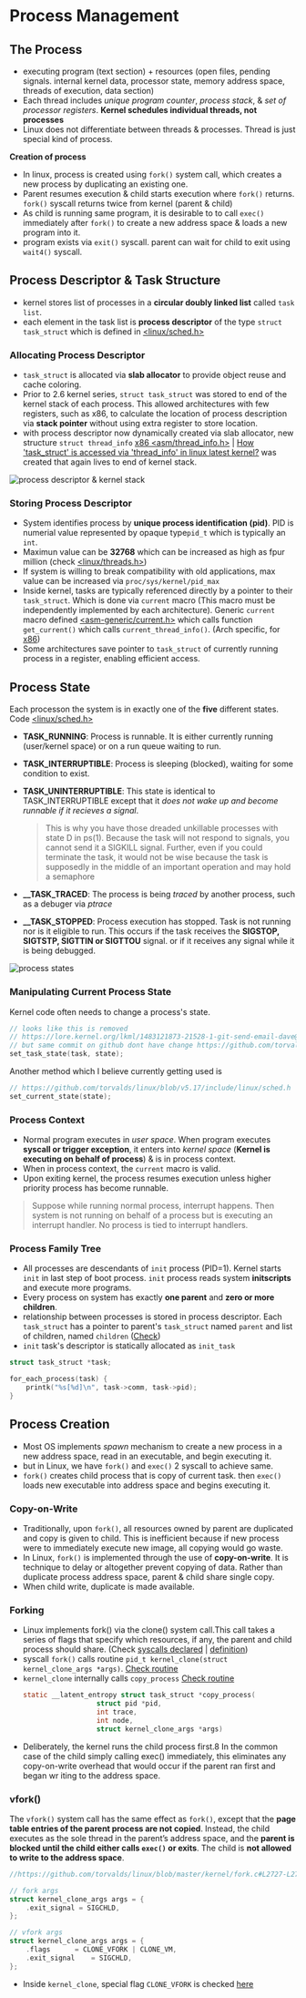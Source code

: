 # Process Management

## The Process

- executing program (text section) + resources (open files, pending signals. internal kernel data, processor state, memory address space, threads of execution, data section)
- Each thread includes *unique program counter*, *process stack*, & *set of processor registers*. **Kernel schedules individual threads, not processes**
- Linux does not differentiate between threads & processes. Thread is just special kind of process.

**Creation of process**

- In linux, process is created using `fork()` system call, which creates a new process by duplicating an existing one.
- Parent resumes execution & child starts execution where `fork()` returns. `fork()` syscall returns twice from kernel (parent & child)
- As child is running same program, it is desirable to to call `exec()` immediately after `fork()` to create a new address space & loads a new program into it.
- program exists via `exit()` syscall. parent can wait for child to exit using `wait4()` syscall.

## Process Descriptor & Task Structure

- kernel stores list of processes in a **circular doubly linked list** called `task list`.
- each element in the task list is **process descriptor** of the type `struct task_struct` which is defined in [<linux/sched.h>](https://github.com/torvalds/linux/blob/v5.17/include/linux/sched.h#L728)

### Allocating Process Descriptor

- `task_struct` is allocated via **slab allocator** to provide object reuse and cache coloring.
- Prior to 2.6 kernel series, `struct task_struct` was stored to end of the kernel stack of each process. This allowed architectures with few registers, such as x86, to calculate the location of process description via **stack pointer** without using extra register to store location.
- with process descriptor now dynamically created via slab allocator, new structure `struct thread_info` [x86 <asm/thread_info.h>](https://github.com/torvalds/linux/blob/v5.17/arch/x86/include/asm/thread_info.h) | [How 'task_struct' is accessed via 'thread_info' in linux latest kernel?](https://stackoverflow.com/questions/70043591/how-task-struct-is-accessed-via-thread-info-in-linux-latest-kernel) was created that again lives to end of kernel stack.

![process descriptor & kernel stack](./images/process-descriptor-and-kernel-stack.PNG)

### Storing Process Descriptor

- System identifies process by **unique process identification (pid)**. PID is numerial value represented by opaque type`pid_t` which is typically an `int`.
- Maximun value can be **32768** which can be increased as high as fpur million (check [<linux/threads.h>](https://github.com/torvalds/linux/blob/v5.17/include/linux/threads.h))
- If system is willing to break compatibility with old applications, max value can be increased via `proc/sys/kernel/pid_max`
- Inside kernel, tasks are typically referenced directly by a pointer to their `task_struct`. Which is done via `current` macro (This macro must be independently implemented by each architecture). Generic `current` macro defined [<asm-generic/current.h>](https://github.com/torvalds/linux/blob/v5.17/include/asm-generic/current.h) which calls function `get_current()` which calls `current_thread_info()`. (Arch specific, for [x86](https://github.com/torvalds/linux/blob/v5.17/arch/x86/include/asm/current.h))
- Some architectures save pointer to `task_struct` of currently running process in a register, enabling efficient access.

## Process State

Each processon the system is in exactly one of the **five** different states. Code [<linux/sched.h>](https://github.com/torvalds/linux/blob/v5.17/include/linux/sched.h)

- **TASK_RUNNING**: Process is runnable. It is either currently running (user/kernel space) or on a run queue waiting to run.
- **TASK_INTERRUPTIBLE**: Process is sleeping (blocked), waiting for some condition to exist.
- **TASK_UNINTERRUPTIBLE**: This state is identical to TASK_INTERRUPTIBLE except that it *does not wake up and become runnable if it recieves a signal*.
  
  >This is why you have those dreaded unkillable processes with state D in ps(1). Because the task will not respond to signals, you cannot send it a SIGKILL signal. Further, even if you could terminate the task, it would not be wise because the task is supposedly in the middle of an important operation and may hold a semaphore
- **__TASK_TRACED**: The process is being *traced* by another process, such as a debuger via *ptrace*
- **__TASK_STOPPED**: Process execution has stopped. Task is not running nor is it eligible to run. This occurs if the task receives the **SIGSTOP, SIGTSTP, SIGTTIN or SIGTTOU** signal. or if it receives any signal while it is being debugged.

![process states](./images/process-states.PNG)

### Manipulating Current Process State

Kernel code often needs to change a process's state. 

```c
// looks like this is removed
// https://lore.kernel.org/lkml/1483121873-21528-1-git-send-email-dave@stgolabs.net/
// but same commit on github dont have change https://github.com/torvalds/linux/commit/be628be09563f8f6e81929efbd7cf3f45c344416
set_task_state(task, state);
```

Another method which I believe currently getting used is

```c
// https://github.com/torvalds/linux/blob/v5.17/include/linux/sched.h
set_current_state(state);
```

### Process Context

- Normal program executes in *user space*. When program executes **syscall or trigger exception**, it enters into *kernel space* (**Kernel is executing on behalf of process**) & is in process context.
- When in process context, the `current` macro is valid.
- Upon exiting kernel, the process resumes execution unless higher priority process has become runnable.

>Suppose while running normal process, interrupt happens. Then system is not running on behalf of a process but is executing an interrupt handler. No process is tied to interrupt handlers.

### Process Family Tree

- All processes are descendants of `init` process (PID=1). Kernel starts `init` in last step of boot process. `init` process reads system **initscripts** and execute more programs.
- Every process on system has exactly **one parent** and **zero or more children**.
- relationship between processes is stored in process descriptor. Each `task_struct` has a pointer to parent's `task_struct` named `parent` and list of children, named `children` ([Check](https://github.com/torvalds/linux/blob/v5.17/include/linux/sched.h#L954-L970))
- `init` task's descriptor is statically allocated as `init_task`

```c
struct task_struct *task;

for_each_process(task) {
    printk("%s[%d]\n", task->comm, task->pid);
}
```

## Process Creation

- Most OS implements *spawn* mechanism to create a new process in a new address space, read in an executable, and begin executing it.
- but in Linux, we have `fork()` and `exec()` 2 syscall to achieve same.
- `fork()` creates child process that is copy of current task. then `exec()` loads new executable into address space and begins executing it.

### Copy-on-Write

- Traditionally, upon `fork()`, all resources owned by parent are duplicated and copy is given to child. This is inefficient because if new process were to immediately execute new image, all copying would go waste.
- In Linux, `fork()` is implemented through the use of **copy-on-write**. It is technique to delay or altogether prevent copying of data. Rather than duplicate process address space, parent & child share single copy.
- When child write, duplicate is made available.

### Forking

- Linux implements fork() via the clone() system call.This call takes a series of flags that specify which resources, if any, the parent and child process should share. (Check [syscalls declared](https://github.com/torvalds/linux/blob/master/include/linux/syscalls.h) | [definition](https://github.com/torvalds/linux/blob/master/kernel/fork.c))
- syscall `fork()` calls routine `pid_t kernel_clone(struct kernel_clone_args *args)`. [Check routine](https://github.com/torvalds/linux/blob/master/kernel/fork.c#L2614)
- `kernel_clone` internally calls `copy_process` [Check routine](https://github.com/torvalds/linux/blob/master/kernel/fork.c#L1975)
  ```c
  static __latent_entropy struct task_struct *copy_process(
					struct pid *pid,
					int trace,
					int node,
					struct kernel_clone_args *args)
  ```
- Deliberately, the kernel runs the child process first.8 In the common case of the child simply calling exec() immediately, this eliminates any copy-on-write overhead that would occur if the parent ran first and began wr iting to the address space.

### vfork()

The `vfork()` system call has the same effect as `fork()`, except that the **page table entries of the parent process are not copied**. Instead, the child executes as the sole thread in the parent’s address space, and the **parent is blocked until the child either calls `exec()` or exits**. The child is **not allowed to write to the address space**.

```c
//https://github.com/torvalds/linux/blob/master/kernel/fork.c#L2727-L2753

// fork args
struct kernel_clone_args args = {
    .exit_signal = SIGCHLD,
};

// vfork args
struct kernel_clone_args args = {
    .flags		= CLONE_VFORK | CLONE_VM,
    .exit_signal	= SIGCHLD,
};
```

- Inside `kernel_clone`, special flag `CLONE_VFORK` is checked [here](https://github.com/torvalds/linux/blob/master/kernel/fork.c#L2673)
